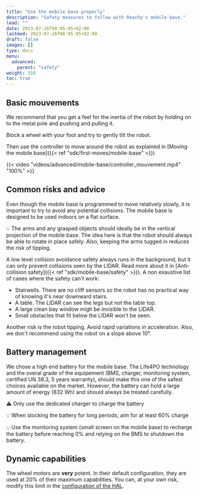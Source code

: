 ```yaml
---
title: "Use the mobile base properly"
description: "Safety measures to follow with Reachy's mobile base."
lead: ""
date: 2023-07-26T08:05:05+02:00
lastmod: 2023-07-26T08:05:05+02:00
draft: false
images: []
type: docs
menu:
  advanced:
    parent: "safety"
weight: 310
toc: true
---
```


## Basic mouvements

We recommend that you get a feel for the inertia of the robot by holding on to the metal pole and pushing and pulling it. 


Block a wheel with your foot and try to gently tilt the robot.


Then use the controller to move around the robot as explained in [Moving the mobile base]({{< ref "sdk/first-moves/mobile-base" >}})

{{< video "videos/advanced/mobile-base/controller_mouvement.mp4" "100%" >}}

## Common risks and advice
Even though the mobile base is programmed to move relatively slowly, it is important to try to avoid any potential collisions. The mobile base is designed to be used indoors on a flat surface.

:bulb: The arms and any grasped objects should ideally be in the vertical projection of the mobile base. The idea here is that the robot should always be able to rotate in place safely. Also, keeping the arms tugged in reduces the risk of tipping.

A low level collision avoidance safety always runs in the background, but it can only prevent collisions seen by the LIDAR. Read more about it in [Anti-collision safety]({{< ref "sdk/mobile-base/safety" >}}). A non exaustive list of cases where the safety can't work:
* Stairwells. There are no cliff sensors so the robot has no practical way of knowing it's near downward stairs.
* A table. The LIDAR can see the legs but not the table top. 
* A large clean bay window migh be invisible to the LIDAR. 
* Small obstacles that fit below the LIDAR won't be seen.

Another risk is the robot tipping. Avoid rapid variations in acceleration. Also, we don't recommend using the robot on a slope above 10°.


## Battery management
We chose a high end battery for the mobile base. The Life4PO technology and the overal grade of the equipement (BMS, charger, monitoring system, certified UN 38.3, 5 years warranty), should make this one of the safest choices available on the market.
However, the battery can hold a large amount of energy (832 Wh) and should always be treated carefully.

:warning: Only use the dedicated charger to charge the battery

:bulb: When stocking the battery for long periods, aim for at least 60% charge

:bulb: Use the monitoring system (small screen on the mobile base) to recharge the battery before reaching 0% and relying on the BMS to shutdown the battery.

## Dynamic capabilities
The wheel motors are **very** potent. In their default configuration, they are used at 20% of their maximum capabilities.
You can, at your own risk, modify this limit in the [configuration of the HAL](https://github.com/pollen-robotics/reachy_2023/blob/master/mobile_base_controller/zuuu_hal/config/params.yaml).
